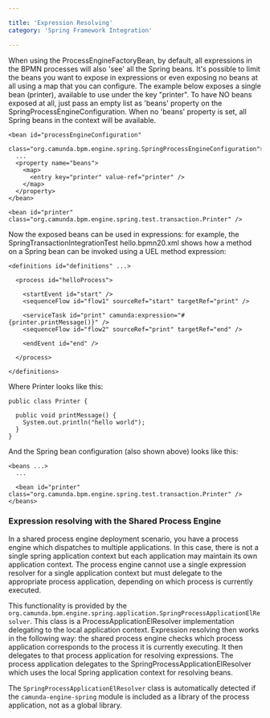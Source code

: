 ```yaml
---

title: 'Expression Resolving'
category: 'Spring Framework Integration'

---
```


When using the ProcessEngineFactoryBean, by default, all expressions in the BPMN processes will also 'see' all the Spring beans. It's possible to limit the beans you want to expose in expressions or even exposing no beans at all using a map that you can configure. The example below exposes a single bean (printer), available to use under the key "printer". To have NO beans exposed at all, just pass an empty list as 'beans' property on the SpringProcessEngineConfiguration. When no 'beans' property is set, all Spring beans in the context will be available.

    <bean id="processEngineConfiguration"
          class="org.camunda.bpm.engine.spring.SpringProcessEngineConfiguration">
      ...
      <property name="beans">
        <map>
          <entry key="printer" value-ref="printer" />
        </map>
      </property>
    </bean>

    <bean id="printer" class="org.camunda.bpm.engine.spring.test.transaction.Printer" />

Now the exposed beans can be used in expressions: for example, the SpringTransactionIntegrationTest hello.bpmn20.xml shows how a method on a Spring bean can be invoked using a UEL method expression:

    <definitions id="definitions" ...>

      <process id="helloProcess">

        <startEvent id="start" />
        <sequenceFlow id="flow1" sourceRef="start" targetRef="print" />

        <serviceTask id="print" camunda:expression="#{printer.printMessage()}" />
        <sequenceFlow id="flow2" sourceRef="print" targetRef="end" />

        <endEvent id="end" />

      </process>

    </definitions>

Where Printer looks like this:

    public class Printer {

      public void printMessage() {
        System.out.println("hello world");
      }
    }


And the Spring bean configuration (also shown above) looks like this:

    <beans ...>
      ...

      <bean id="printer" class="org.camunda.bpm.engine.spring.test.transaction.Printer" />
    </beans>

### Expression resolving with the Shared Process Engine

In a shared process engine deployment scenario, you have a process engine which dispatches to multiple applications. In this case, there is not a single spring application context but each application may maintain its own application context. The process engine cannot use a single expression resolver for a single application context but must delegate to the appropriate process application, depending on which process is currently executed.

This functionality is provided by the `org.camunda.bpm.engine.spring.application.SpringProcessApplicationElResolver`. This class is a ProcessApplicationElResolver implementation delegating to the local application context. Expression resolving then works in the following way: the shared process engine checks which process application corresponds to the process it is currently executing. It then delegates to that process application for resolving expressions. The process application delegates to the SpringProcessApplicationElResolver which uses the local Spring application context for resolving beans.

<div class="alert alert-info">
   <p>The <code>SpringProcessApplicationElResolver</code> class is automatically detected if the <code>camunda-engine-spring</code> module is included as a library of the process application, not as a global library.</p>
</div>
